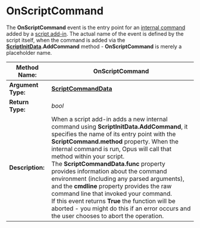 # OnScriptCommand

The **OnScriptCommand** event is the entry point for an [internal command](/Manual/scripting/example_scripts/adding_a_new_internal_command.md) added by a [script add-in](/Manual/scripting/script_add-ins/README.md). The actual name of the event is defined by the script itself, when the command is added via the **[ScriptInitData](../scripting_objects/scriptinitdata.md).AddCommand** method - **OnScriptCommand** is merely a placeholder name.

| **Method Name:** | OnScriptCommand |
| --- | --- |
| **Argument Type:** | **[ScriptCommandData](../scripting_objects/scriptcommanddata.md)** |
| **Return Type:** | *bool* |
| **Description:** | When a script add-in adds a new internal command using **ScriptInitData.AddCommand**, it specifies the name of its entry point with the **ScriptCommand.method** property. When the internal command is run, Opus will call that method within your script.  <br />The **ScriptCommandData.func** property provides information about the command environment (including any parsed arguments), and the **cmdline** property provides the raw command line that invoked your command.  <br />If this event returns **True** the function will be aborted - you might do this if an error occurs and the user chooses to abort the operation. |

